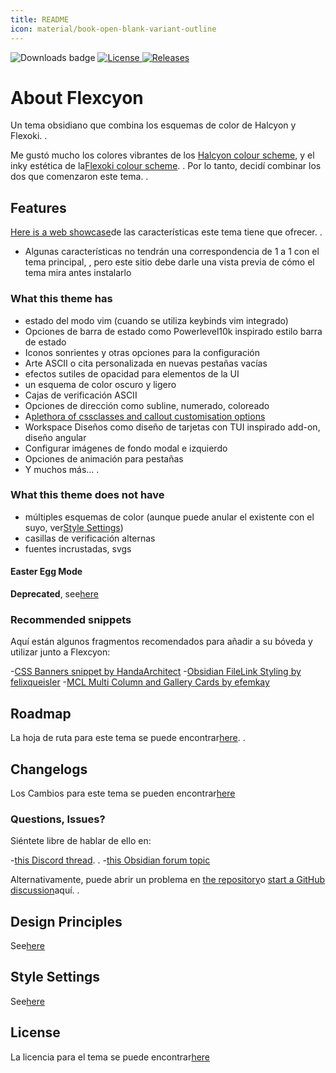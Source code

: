 ```yaml
---
title: README
icon: material/book-open-blank-variant-outline
---
```


<img src="https://img.shields.io/badge/downloads-900+-6E4E9B?style=for-the-badge&logo=obsidian&color=%23483699" alt="Downloads badge">
<a href="https://github.com/bladeacer/flexcyon/blob/master/LICENSE">
    <img src="https://img.shields.io/github/license/bladeacer/flexcyon?style=for-the-badge" alt="License">
</a>
<a href="https://github.com/bladeacer/flexcyon/releases">
    <img src="https://img.shields.io/github/v/release/bladeacer/flexcyon?style=for-the-badge&sort=semver" alt="Releases">
</a>

# About Flexcyon

Un tema obsidiano que combina los esquemas de color de Halcyon y Flexoki.
.

Me gustó mucho los colores vibrantes de los
[Halcyon colour scheme](https://halcyon-theme.netlify.app/), y el inky
estética de la[Flexoki colour scheme](https://stephango.com/flexoki).
.
Por lo tanto, decidí combinar los dos que comenzaron este tema.
.

## Features

[Here is a web showcase](https://share.note.sx/jze8bimb)de las características
este tema tiene que ofrecer.
.

- Algunas características no tendrán una correspondencia de 1 a 1 con el tema principal,
,
pero este sitio debe darle una vista previa de cómo el tema mira antes
instalarlo

### What this theme has

- estado del modo vim (cuando se utiliza keybinds vim integrado)
- Opciones de barra de estado como Powerlevel10k inspirado estilo barra de estado
- Iconos sonrientes y otras opciones para la configuración
- Arte ASCII o cita personalizada en nuevas pestañas vacías
- efectos sutiles de opacidad para elementos de la UI
- un esquema de color oscuro y ligero
- Cajas de verificación ASCII
- Opciones de dirección como subline, numerado, coloreado
- A[plethora of cssclasses and callout customisation options](../Styling/CSS-Classes/index.md)
- Workspace Diseños como diseño de tarjetas con TUI inspirado add-on, diseño angular
- Configurar imágenes de fondo modal e izquierdo
- Opciones de animación para pestañas
- Y muchos más...
.

### What this theme does not have

- múltiples esquemas de color (aunque puede anular el existente
con el suyo, ver[Style Settings](../Styling/Style-Settings/index.md))
- casillas de verificación alternas
- fuentes incrustadas, svgs

#### Easter Egg Mode

**Deprecated**, see[here](./page-5.md)

### Recommended snippets

Aquí están algunos fragmentos recomendados para añadir a su bóveda y utilizar junto a Flexcyon:

-[CSS Banners snippet by HandaArchitect](https://github.com/HandaArchitect/obsidian-banner-snippet)
-[Obsidian FileLink Styling by felixqueisler](https://github.com/felixqueisler/Obsidian-FileLink-Styling)
-[MCL Multi Column and Gallery Cards by efemkay](https://github.com/efemkay/obsidian-modular-css-layout)

## Roadmap

La hoja de ruta para este tema se puede encontrar[here](https://github.com/bladeacer/flexcyon/tree/master/docs/roadmap.md).
.

## Changelogs

Los Cambios para este tema se pueden encontrar[here](../changelogs/index.md)

### Questions, Issues?

Siéntete libre de hablar de ello en:

-[this Discord thread](https://discord.com/channels/686053708261228577/1338130333698359357).
.
-[this Obsidian forum topic](https://forum.obsidian.md/t/flexcyon-a-dark-theme-for-obsidian/99869)

Alternativamente, puede abrir un problema en
[the repository](https://github.com/bladeacer/flexcyon/issues)o
[start a GitHub discussion](https://github.com/bladeacer/flexcyon/discussions)aquí.
.

## Design Principles

See[here](./page-4.md)

## Style Settings

See[here](../Styling/Style-Settings/index.md)

## License

La licencia para el tema se puede encontrar[here](./license.md)

